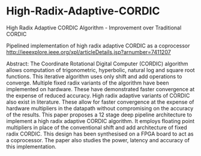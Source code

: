 # High-Radix-Adaptive-CORDIC
High Radix Adaptive CORDIC Algorithm - Improvement over Traditional CORDIC


Pipelined implementation of high radix adaptive CORDIC as a coprocessor
http://ieeexplore.ieee.org/xpl/articleDetails.jsp?arnumber=7411207 

Abstract: The Coordinate Rotational Digital Computer (CORDIC) algorithm allows computation of trigonometric, hyperbolic, natural log and square root functions. This iterative algorithm uses only shift and add operations to converge. Multiple fixed radix variants of the algorithm have been implemented on hardware. These have demonstrated faster convergence at the expense of reduced accuracy. High radix adaptive variants of CORDIC also exist in literature. These allow for faster convergence at the expense of hardware multipliers in the datapath without compromising on the accuracy of the results. This paper proposes a 12 stage deep pipeline architecture to implement a high radix adaptive CORDIC algorithm. It employs floating point multipliers in place of the conventional shift and add architecture of fixed radix CORDIC. This design has been synthesised on a FPGA board to act as a coprocessor. The paper also studies the power, latency and accuracy of this implementation.
